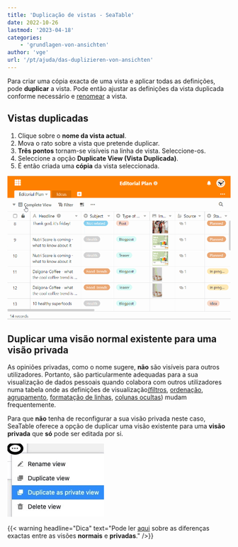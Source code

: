 ```yaml
---
title: 'Duplicação de vistas - SeaTable'
date: 2022-10-26
lastmod: '2023-04-18'
categories:
    - 'grundlagen-von-ansichten'
author: 'vge'
url: '/pt/ajuda/das-duplizieren-von-ansichten'
---
```


Para criar uma cópia exacta de uma vista e aplicar todas as definições, pode **duplicar** a vista. Pode então ajustar as definições da vista duplicada conforme necessário e [renomear](https://seatable.io/pt/docs/grundlagen-von-ansichten/umbenennen-einer-ansicht/) a vista.

## Vistas duplicadas

1. Clique sobre o **nome da vista actual**.
2. Mova o rato sobre a vista que pretende duplicar.
3. **Três pontos** tornam-se visíveis na linha de vista. Seleccione-os.
4. Seleccione a opção **Duplicate View (Vista Duplicada)**.
5. É então criada uma **cópia** da vista seleccionada.

![Duplicação de pontos de vista](images/Das-Duplizieren-von-Ansichten-1.gif)

## Duplicar uma visão normal existente para uma visão privada

As opiniões privadas, como o nome sugere, **não** são visíveis para outros utilizadores. Portanto, são particularmente adequadas para a sua visualização de dados pessoais quando colabora com outros utilizadores numa tabela onde as definições de visualização[(filtros](https://seatable.io/pt/docs/ansichtsoptionen/filtern-von-eintraegen-in-einer-ansicht/), [ordenação](https://seatable.io/pt/docs/ansichtsoptionen/sortieren-von-eintraegen-in-einer-ansicht/), [agrupamento](https://seatable.io/pt/docs/ansichtsoptionen/gruppieren-von-eintraegen-in-einer-ansicht/), [formatação de linhas](https://seatable.io/pt/docs/ansichtsoptionen/farbliche-markierung-von-zellen/), [colunas ocultas](https://seatable.io/pt/docs/ansichtsoptionen/ausblenden-und-verschieben-von-spalten/)) mudam frequentemente.

Para que **não** tenha de reconfigurar a sua visão privada neste caso, SeaTable oferece a opção de duplicar uma visão existente para uma **visão privada** que **só** pode ser editada por si.

![Duplicar uma visão existente para uma visão privada](images/duplicate-view-into-private-view.jpg)

{{< warning  headline="Dica"  text="Pode ler [aqui](https://seatable.io/pt/docs/grundlagen-von-ansichten/unterschiede-zwischen-privaten-und-normalen-ansichten/) sobre as diferenças exactas entre as visões **normais** e **privadas**." />}}
